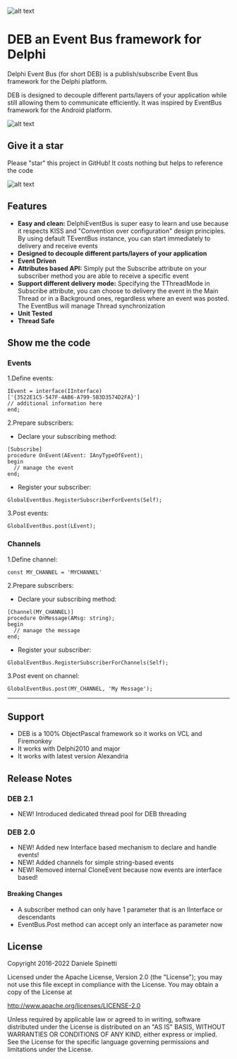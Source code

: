 ![alt text](/docs/DEB_Logo.png "DEB Logo")

# DEB an Event Bus framework for Delphi
Delphi Event Bus (for short DEB) is a publish/subscribe Event Bus framework for the Delphi platform.

DEB is designed to decouple different parts/layers of your application while still allowing them to communicate efficiently.
It was inspired by EventBus framework for the Android platform.

![alt text](/docs/DelphiEventBusArchitecture.png "Delphi Event Bus Architecture")

## Give it a star
Please "star" this project in GitHub! It costs nothing but helps to reference the code

![alt text](/docs/star_project.png "Give it a star")

## Features
* __Easy and clean:__ DelphiEventBus is super easy to learn and use because it respects KISS and "Convention over configuration" design principles. By using default TEventBus instance, you can start immediately to delivery and receive events 
* __Designed to decouple different parts/layers of your application__
* __Event Driven__
* __Attributes based API:__ Simply put the Subscribe attribute on your subscriber method you are able to receive a specific event
* __Support different delivery mode:__ Specifying the TThreadMode in Subscribe attribute, you can choose to delivery the event in the Main Thread or in a Background ones, regardless where an event was posted. The EventBus will manage Thread synchronization     
* __Unit Tested__
* __Thread Safe__

## Show me the code

### Events

1.Define events:

```delphi
IEvent = interface(IInterface)
['{3522E1C5-547F-4AB6-A799-5B3D3574D2FA}']
// additional information here
end;
```

2.Prepare subscribers:

 * Declare your subscribing method:
```delphi
[Subscribe]
procedure OnEvent(AEvent: IAnyTypeOfEvent);
begin
  // manage the event 	
end;
```

 * Register your subscriber:
```delphi
GlobalEventBus.RegisterSubscriberForEvents(Self);
```

3.Post events:
```delphi
GlobalEventBus.post(LEvent);
```

### Channels

1.Define channel:

```delphi
const MY_CHANNEL = 'MYCHANNEL'
```

2.Prepare subscribers:

 * Declare your subscribing method:
```delphi
[Channel(MY_CHANNEL)]
procedure OnMessage(AMsg: string);
begin
  // manage the message 	
end;
```

 * Register your subscriber:
```delphi
GlobalEventBus.RegisterSubscriberForChannels(Self);
```

3.Post event on channel:
```delphi
GlobalEventBus.post(MY_CHANNEL, 'My Message');
```



---

## Support
* DEB is a 100% ObjectPascal framework so it works on VCL and Firemonkey
* It works with Delphi2010 and major
* It works with latest version Alexandria

## Release Notes

### DEB 2.1

* NEW! Introduced dedicated thread pool for DEB threading 

### DEB 2.0

* NEW! Added new Interface based mechanism to declare and handle events!
* NEW! Added channels for simple string-based events
* NEW! Removed internal CloneEvent because now events are interface based! 

#### Breaking Changes

* A subscriber method can only have 1 parameter that is an IInterface or descendants
* EventBus.Post method can accept only an interface as parameter now


## License
  Copyright 2016-2022 Daniele Spinetti

  Licensed under the Apache License, Version 2.0 (the "License");
  you may not use this file except in compliance with the License.
  You may obtain a copy of the License at

  http://www.apache.org/licenses/LICENSE-2.0

  Unless required by applicable law or agreed to in writing, software
  distributed under the License is distributed on an "AS IS" BASIS,
  WITHOUT WARRANTIES OR CONDITIONS OF ANY KIND, either express or implied.
  See the License for the specific language governing permissions and
  limitations under the License.
